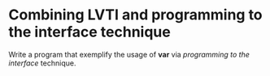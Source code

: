 # Combining LVTI and programming to the interface technique
Write a program that exemplify the usage of **var** via *programming to the interface* technique.
